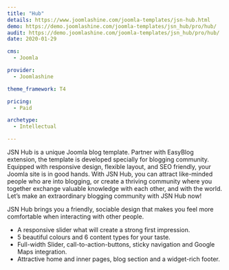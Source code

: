 ```yaml
---
title: "Hub"
details: https://www.joomlashine.com/joomla-templates/jsn-hub.html
demo: https://demo.joomlashine.com/joomla-templates/jsn_hub/pro/hub/
audit: https://demo.joomlashine.com/joomla-templates/jsn_hub/pro/hub/
date: 2020-01-29

cms: 
  - Joomla

provider:
  - Joomlashine

theme_framework: T4

pricing:
  - Paid

archetype:
  - Intellectual

---
```


JSN Hub is a unique Joomla blog template. Partner with EasyBlog extension, the template is developed specially for blogging community. Equipped with responsive design, flexible layout, and SEO friendly, your Joomla site is in good hands. With JSN Hub, you can attract like-minded people who are into blogging, or create a thriving community where you together exchange valuable knowledge with each other, and with the world. Let’s make an extraordinary blogging community with JSN Hub now!

JSN Hub brings you a friendly, sociable design that makes you feel more comfortable when interacting with other people.

* A responsive slider what will create a strong first impression.
* 5 beautiful colours and 6 content types for your taste.
* Full-width Slider, call-to-action-buttons, sticky navigation and Google Maps integration.
* Attractive home and inner pages, blog section and a widget-rich footer.
